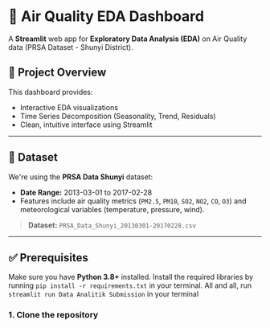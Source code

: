 # 🚀 Air Quality EDA Dashboard

A **Streamlit** web app for **Exploratory Data Analysis (EDA)** on Air Quality data (PRSA Dataset - Shunyi District).

## 📂 Project Overview
This dashboard provides:
- Interactive EDA visualizations
- Time Series Decomposition (Seasonality, Trend, Residuals)
- Clean, intuitive interface using Streamlit

---

## 🚧 Dataset
We're using the **PRSA Data Shunyi** dataset:
- **Date Range:** 2013-03-01 to 2017-02-28
- Features include air quality metrics (`PM2.5`, `PM10`, `SO2`, `NO2`, `CO`, `O3`) and meteorological variables (temperature, pressure, wind).

> **Dataset:** `PRSA_Data_Shunyi_20130301-20170228.csv`

---

## ✅ Prerequisites
Make sure you have **Python 3.8+** installed.
Install the required libraries by running `pip install -r requirements.txt` in your terminal.
All and all, run `streamlit run Data Analitik Submission` in your terminal

### 1. Clone the repository
